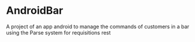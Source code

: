 # AndroidBar
 A project of an app android to manage the commands of customers in a bar using the Parse system for requisitions rest
